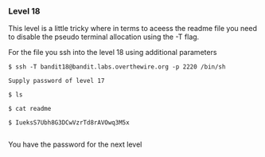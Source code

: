 ### Level 18

This level is a little tricky where in terms to aceess the readme file you need to disable the pseudo terminal allocation using the -T flag.

For the file you ssh into the level 18 using additional parameters

```
$ ssh -T bandit18@bandit.labs.overthewire.org -p 2220 /bin/sh 

Supply password of level 17

$ ls

$ cat readme 

$ IueksS7Ubh8G3DCwVzrTd8rAVOwq3M5x


```


You have the password for the next level